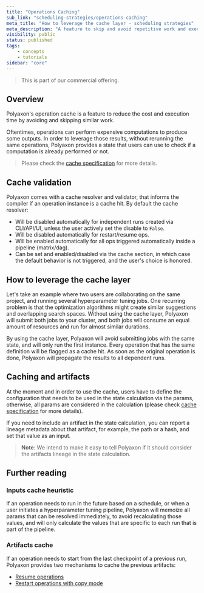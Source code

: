 ```yaml
---
title: "Operations Caching"
sub_link: "scheduling-strategies/operations-caching"
meta_title: "How to leverage the cache layer - scheduling strategies"
meta_description: "A feature to skip and avoid repetitive work and execute faster workflows."
visibility: public
status: published
tags:
    - concepts
    - tutorials
sidebar: "core"
---
```


<blockquote class="commercial">This is part of our commercial offering.</blockquote>

## Overview

Polyaxon's operation cache is a feature to reduce the cost and execution time by avoiding and skipping similar work.

Oftentimes, operations can perform expensive computations to produce some outputs. 
In order to leverage those results, without rerunning the same operations, Polyaxon provides a state that users can use to check if a computation is already performed or not.

> Please check the [cache specification](/docs/automation/helpers/cache/) for more details.

## Cache validation

Polyaxon comes with a cache resolver and validator, that informs the compiler if an operation instance is a cache hit.
By default the cache resolver:
   * Will be disabled automatically for independent runs created via CLI/API/UI, unless the user actively set the disable to `False`.
   * Will be disabled automatically for restart/resume ops.
   * Will be enabled automatically for all ops triggered automatically inside a pipeline (matrix/dag).
   * Can be set and enabled/disabled via the cache section, in which case the default behavior is not triggered, and the user's choice is honored.

## How to leverage the cache layer

Let's take an example where two users are collaborating on the same project, and running several hyperparameter tuning jobs.
One recurring problem is that the optimization algorithms might create similar suggestions and overlapping search spaces.
Without using the cache layer, Polyaxon will submit both jobs to your cluster, and both jobs will consume an equal amount of resources and run for almost similar durations.

By using the cache layer, Polyaxon will avoid submitting jobs with the same state, and will only run the first instance. Every operation that has the same definition will be flagged as a cache hit.
As soon as the original operation is done, Polyaxon will propagate the results to all dependent runs.

## Caching and artifacts

At the moment and in order to use the cache, users have to define the configuration that needs to be used in the state calculation via the params, otherwise, all params are considered in the calculation
(please check [cache specification](/docs/automation/helpers/cache/) for more details).

If you need to include an artifact in the state calculation, you can report a lineage metadata about that artifact, for example, the path or a hash, and set that value as an input.

> **Note**: We intend to make it easy to tell Polyaxon if it should consider the artifacts lineage in the state calculation. 

## Further reading

### Inputs cache heuristic

If an operation needs to run in the future based on a schedule, or when a user initiates a hyperparameter tuning pipeline, 
Polyaxon will memoize all params that can be resolved immediately, to avoid recalculating those values, and will only calculate the values that are specific to each run that is part of the pipeline.

### Artifacts cache

If an operation needs to start from the last checkpoint of a previous run, Polyaxon provides two mechanisms to cache the previous artifacts:

 * [Resume operations](/docs/core/scheduling-strategies/resume-restart/#resuming-operation)
 * [Restart operations with copy mode](/docs/core/scheduling-strategies/resume-restart/#restarting-operation-with-copy-mode)
